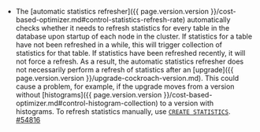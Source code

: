 - The [automatic statistics refresher]({{ page.version.version }}/cost-based-optimizer.md#control-statistics-refresh-rate) automatically checks whether it needs to refresh statistics for every table in the database upon startup of each node in the cluster. If statistics for a table have not been refreshed in a while, this will trigger collection of statistics for that table. If statistics have been refreshed recently, it will not force a refresh. As a result, the automatic statistics refresher does not necessarily perform a refresh of statistics after an [upgrade]({{ page.version.version }}/upgrade-cockroach-version.md). This could cause a problem, for example, if the upgrade moves from a version without [histograms]({{ page.version.version }}/cost-based-optimizer.md#control-histogram-collection) to a version with histograms. To refresh statistics manually, use [`CREATE STATISTICS`](create-statistics.html). [#54816](https://github.com/cockroachdb/cockroach/issues/54816)
